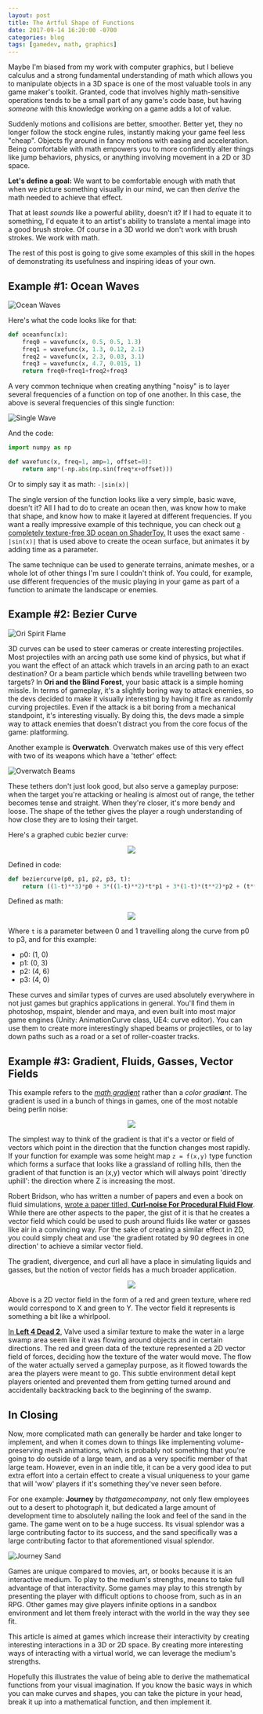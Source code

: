 ```yaml
---
layout: post
title: The Artful Shape of Functions
date: 2017-09-14 16:20:00 -0700
categories: blog
tags: [gamedev, math, graphics]
---
```

Maybe I'm biased from my work with computer graphics, but I believe calculus and a strong
fundamental understanding of math which allows you to manipulate objects in a 3D space is
one of the most valuable tools in any game maker's toolkit. Granted, code that involves
highly math-sensitive operations tends to be a small part of any game's code base, but
having *someone* with this knowledge working on a game adds a lot of value.

Suddenly motions and collisions are better, smoother. Better yet, they no longer follow
the stock engine rules, instantly making your game feel less "cheap". Objects fly around
in fancy motions with easing and acceleration. Being comfortable with math empowers you
to more confidently alter things like jump behaviors, physics, or anything involving movement
in a 2D or 3D space.
 
**Let's define a goal:** We want to be comfortable enough with math that when we picture something
visually in our mind, we can then *derive* the math needed to achieve that effect.

That at least *sounds* like a powerful ability, doesn't it? If I had to equate it to something,
I'd equate it to an artist's ability to translate a mental image into a good brush stroke.
Of course in a 3D world we don't work with brush strokes. We work with math.

The rest of this post is going to give some examples of this skill in the hopes of
demonstrating its usefulness and inspiring ideas of your own.

## Example #1: Ocean Waves

![Ocean Waves]({{site.url}}/assets/Ocean_Waves_fig.png)

Here's what the code looks like for that:

```python
def oceanfunc(x):
    freq0 = wavefunc(x, 0.5, 0.5, 1.3)
    freq1 = wavefunc(x, 1.3, 0.12, 2.1)
    freq2 = wavefunc(x, 2.3, 0.03, 3.1)
    freq3 = wavefunc(x, 4.7, 0.015, 1)
    return freq0+freq1+freq2+freq3
```

A very common technique when creating anything "noisy" is to layer several frequencies of a function
on top of one another. In this case, the above is several frequencies of this single function:

![Single Wave]({{site.url}}/assets/Single_Wave_fig.png)

And the code:

```python
import numpy as np

def wavefunc(x, freq=1, amp=1, offset=0):
    return amp*(-np.abs(np.sin(freq*x+offset)))
```

Or to simply say it as math: `-|sin(x)|`

The single version of the function looks like a very simple, basic wave, doesn't it? All I had to do to
create an ocean then, was know how to make that shape, and know how to make it layered at different
frequencies. If you want a really impressive example of this technique, you can check out [a completely
texture-free 3D ocean on ShaderToy.](https://www.shadertoy.com/view/Ms2SD1) It uses the exact same `-|sin(x)|`
that is used above to create the ocean surface, but animates it by adding time as a parameter.

The same technique can be used to generate terrains, animate meshes, or a whole lot of other things I'm sure
I couldn't think of. You could, for example, use different frequencies of the music playing in your game as
part of a function to animate the landscape or enemies.

## Example #2: Bezier Curve

![Ori Spirit Flame]({{site.url}}/assets/OriCurve.png)

3D curves can be used to steer cameras or create interesting projectiles. Most projectiles with an arcing
path use some kind of physics, but what if you want the effect of an attack which travels in an arcing path
to an exact destination? Or a beam particle which bends while travelling between two targets? In **Ori and the
Blind Forest**, your basic attack is a simple homing missle. In terms of gameplay, it's a slightly boring way
to attack enemies, so the devs decided to make it visually interesting by having it fire as randomly curving
projectiles. Even if the attack is a bit boring from a mechanical standpoint, it's interesting visually. By
doing this, the devs made a simple way to attack enemies that doesn't distract you from the core focus of the
game: platforming.

Another example is **Overwatch**. Overwatch makes use of this very effect with two of its weapons which have a
'tether' effect:

![Overwatch Beams]({{site.url}}/assets/OverwatchCurve.png)

These tethers don't just look good, but also serve a gameplay purpose: when the target you're attacking or
healing is almost out of range, the tether becomes tense and straight. When they're closer, it's more bendy
and loose. The shape of the tether gives the player a rough understanding of how close they are to losing
their target.

Here's a graphed cubic bezier curve:

<p align="center">
<img src="{{site.url}}/assets/Cubic_Bezier_fig.png">
</p>

Defined in code:
```python
def beziercurve(p0, p1, p2, p3, t):
    return ((1-t)**3)*p0 + 3*((1-t)**2)*t*p1 + 3*(1-t)*(t**2)*p2 + (t**3)*p3
```

Defined as math:

<p align="center">
<img src="{{site.url}}/assets/Cubic_Bezier_eq.png">
</p> 

Where `t` is a parameter between 0 and 1 travelling along the curve from p0 to p3, and for this example:

* p0: (1, 0)
* p1: (0, 3)
* p2: (4, 6)
* p3: (4, 0)

These curves and similar types of curves are used absolutely everywhere in not just games but graphics applications
in general. You'll find them in photoshop, mspaint, blender and maya, and even built into most major game engines
(Unity: AnimationCurve class, UE4: curve editor). You can use them to create more interestingly shaped beams or
projectiles, or to lay down paths such as a road or a set of roller-coaster tracks. 

## Example #3: Gradient, Fluids, Gasses, Vector Fields 

This example refers to the [*math gradi**e**nt*](https://en.wikipedia.org/wiki/Gradient) rather than a *color gradi**a**nt*.
The gradient is used in a bunch of things in games, one of the most notable being perlin noise:

<p align="center">
<img src="https://upload.wikimedia.org/wikipedia/commons/d/da/Perlin_noise.jpg">
</p>

The simplest way to think of the gradient is that it's a vector or field of vectors which point in the direction that the
function changes most rapidly. If your function for example was some height map `z = f(x,y)` type function which forms a
surface that looks like a grassland of rolling hills, then the gradient of that function is an (x,y) vector which will always
point 'directly uphill': the direction where Z is increasing the most.

Robert Bridson, who has written a number of papers and even a book on fluid simulations, [wrote a paper titled, **Curl-noise For
Procedural Fluid Flow**](https://www.cs.ubc.ca/~rbridson/docs/bridson-siggraph2007-curlnoise.pdf). While there are other aspects
to the paper, the gist of it is that he creates a vector field which could be used to push around fluids like water or gasses
like air in a convincing way. For the sake of creating a similar effect in 2D, you could simply cheat and use 'the gradient
rotated by 90 degrees in one direction' to achieve a similar vector field.

The gradient, divergence, and curl all have a place in simulating liquids and gasses, but the notion of vector fields has a
much broader application.

<p align="center">
<img src="{{site.url}}/assets/Flow_Map.png">
</p>

Above is a 2D vector field in the form of a red and green texture, where red would correspond to X and green to Y. The vector field
it represents is something a bit like a whirlpool.

[In **Left 4 Dead 2**](http://www.valvesoftware.com/publications/2010/siggraph2010_vlachos_waterflow.pdf), Valve used a similar texture
to make the water in a large swamp area seem like it was flowing around objects and in certain directions. The red and green
data of the texture represented a 2D vector field of forces, deciding how the texture of the water would move. The flow of the
water actually served a gameplay purpose, as it flowed towards the area the players were meant to go. This subtle environment
detail kept players oriented and prevented them from getting turned around and accidentally backtracking back to the beginning
of the swamp.

## In Closing

Now, more complicated math can generally be harder and take longer to implement, and when it comes down to things like implementing
volume-preserving mesh animations, which is probably not something that you're going to do outside of a large team, and as a very
specific member of that large team. However, even in an indie title, it can be a very good idea to put extra effort into a certain
effect to create a visual uniqueness to your game that will 'wow' players if it's something they've never seen before.

For one example: **Journey** by *thatgamecompany*, not only flew employees out to a desert to photograph it, but dedicated a large amount
of development time to absolutely nailing the look and feel of the sand in the game. The game went on to be a huge success. Its
visual splendor was a large contributing factor to its success, and the sand specifically was a large contributing factor to that
aforementioned visual splendor.

![Journey Sand]({{site.url}}/assets/JourneySand.jpg)

Games are unique compared to movies, art, or books because it is an interactive medium. To play to the medium's strengths, means to take
full advantage of that interactivity. Some games may play to this strength by presenting the player with difficult options to choose
from, such as in an RPG. Other games may give players infinite options in a sandbox environment and let them freely interact with
the world in the way they see fit.

This article is aimed at games which increase their interactivity by creating interesting interactions in a 3D or 2D space. By creating
more interesting ways of interacting with a virtual world, we can leverage the medium's strengths.

Hopefully this illustrates the value of being able to derive the mathematical functions from your visual imagination. If you know the basic
ways in which you can make curves and shapes, you can take the picture in your head, break it up into a mathematical function, and then
implement it.
